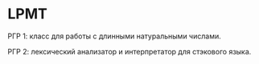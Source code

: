 # LPMT
РГР 1: класс для работы с длинными натуральными числами.

РГР 2: лексический анализатор и интерпретатор для стэкового языка.
